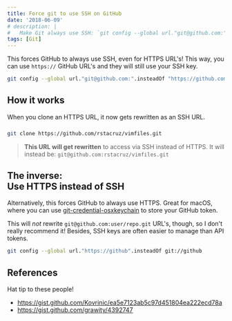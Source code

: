 ```yaml
---
title: Force git to use SSH on GitHub
date: '2018-06-09'
# description: |
#   Make Git always use SSH: `git config --global url."git@github.com:".insteadOf "https://github.com/"`
tags: [Git]
---
```


This forces GitHub to always use SSH, even for HTTPS URL's! This way, you can use `https://` GitHub URL's and they will still use your SSH key.

```bash
git config --global url."git@github.com:".insteadOf "https://github.com/"
```

<!-- {.-terminal.-wide} -->

<next-block title="What does it do?"></next-block>

## How it works

When you clone an HTTPS URL, it now gets rewritten as an SSH URL.

###

<!-- {.-captioned-style} -->

```bash
git clone https://github.com/rstacruz/vimfiles.git
```

> **This URL will get rewritten** to access via SSH instead of HTTPS.
> It will instead be: `git@github.com:rstacruz/vimfiles.git`

<next-block title="Here's another neat trick for macOS."></next-block>

## The inverse: <br> Use HTTPS instead of SSH

Alternatively, this forces GitHub to always use HTTPS. Great for macOS, where you can use [git-credential-osxkeychain](https://help.github.com/articles/updating-credentials-from-the-osx-keychain/) to store your GitHub token.

This will _not_ rewrite `git@github.com:user/repo.git` URL's, though, so I don't really recommend it! Besides, SSH keys are often easier to manage than API tokens.

```bash
git config --global url."https://github".insteadOf git://github
```

<!-- {.-wide} -->

## References

Hat tip to these people!

- <https://gist.github.com/Kovrinic/ea5e7123ab5c97d451804ea222ecd78a>
- <https://gist.github.com/grawity/4392747>
